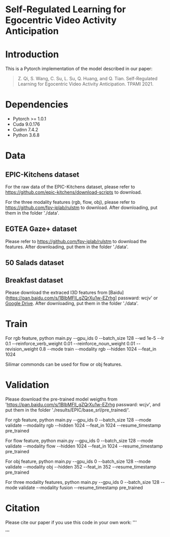 # Self-Regulated Learning for Egocentric Video Activity Anticipation

# Introduction 

This is a Pytorch implementation of the model described in our paper:
> Z. Qi, S. Wang, C. Su, L. Su, Q. Huang, and Q. Tian. Self-Regulated Learning for Egocentric Video Activity Anticipation. TPAMI 2021.

# Dependencies
- Pytorch >= 1.0.1
- Cuda 9.0.176
- Cudnn 7.4.2
- Python 3.6.8

# Data

## EPIC-Kitchens dataset
For the raw data of the EPIC-Kitchens dataset, please refer to https://github.com/epic-kitchens/download-scripts to download.

For the three modality features (rgb, flow, obj), please refer to https://github.com/fpv-iplab/rulstm to download. After downloading, put them in the folder './data'.

## EGTEA Gaze+ dataset
Please refer to https://github.com/fpv-iplab/rulstm to download the features. After downloading, put them in the folder './data'.

## 50 Salads dataset


## Breakfast dataset

Please download the extraced I3D features from [Baidu](https://pan.baidu.com/s/1BIbMFlI_gZQrXu1w-EZrhg] passward: wcjv' or [Google Drive](). After downloading, put them in the folder './data'.

# Train

For rgb feature, 
python main.py --gpu_ids 0 --batch_size 128 --wd 1e-5 --lr 0.1 --reinforce_verb_weight 0.01 --reinforce_noun_weight 0.01 --revision_weight 0.8  --mode train --modality rgb --hidden 1024 --feat_in 1024

Silimar commonds can be used for flow or obj features.

# Validation

Please download the pre-trained model weigths from 'https://pan.baidu.com/s/1BIbMFlI_gZQrXu1w-EZrhg passward: wcjv', and put them in the folder './results/EPIC/base_srl/pre_trained/'.

For rgb feature, 
python main.py --gpu_ids 0 --batch_size 128 --mode validate --modality rgb --hidden 1024 --feat_in 1024 --resume_timestamp pre_trained

For flow feature, 
python main.py --gpu_ids 0 --batch_size 128 --mode validate --modality flow --hidden 1024 --feat_in 1024 --resume_timestamp pre_trained

For obj feature, 
python main.py --gpu_ids 0 --batch_size 128 --mode validate --modality obj --hidden 352 --feat_in 352 --resume_timestamp pre_trained

For three modality features, 
python main.py --gpu_ids 0 --batch_size 128 --mode validate --modality fusion --resume_timestamp pre_trained

# Citation
Please cite our paper if you use this code in your own work:
'''

'''
